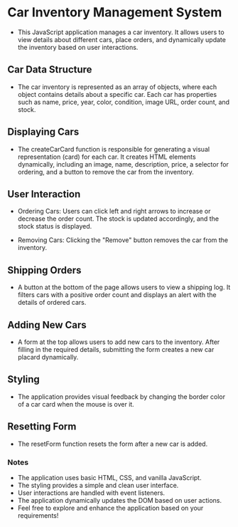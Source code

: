 # Car Inventory Management System
- This JavaScript application manages a car inventory. It allows users to view details about different cars, place orders, and dynamically update the inventory based on user interactions.

## Car Data Structure
- The car inventory is represented as an array of objects, where each object contains details about a specific car. Each car has properties such as name, price, year, color, condition, image URL, order count, and stock.


## Displaying Cars
- The createCarCard function is responsible for generating a visual representation (card) for each car. It creates HTML elements dynamically, including an image, name, description, price, a selector for ordering, and a button to remove the car from the inventory.

## User Interaction
- Ordering Cars: Users can click left and right arrows to increase or decrease the order count. The stock is updated accordingly, and the stock status is displayed.

- Removing Cars: Clicking the "Remove" button removes the car from the inventory.

## Shipping Orders
- A button at the bottom of the page allows users to view a shipping log. It filters cars with a positive order count and displays an alert with the details of ordered cars.

## Adding New Cars
- A form at the top allows users to add new cars to the inventory. After filling in the required details, submitting the form creates a new car placard dynamically.

## Styling
- The application provides visual feedback by changing the border color of a car card when the mouse is over it.

## Resetting Form
- The resetForm function resets the form after a new car is added.

### Notes
- The application uses basic HTML, CSS, and vanilla JavaScript.
- The styling provides a simple and clean user interface.
- User interactions are handled with event listeners.
- The application dynamically updates the DOM based on user actions.
- Feel free to explore and enhance the application based on your requirements!